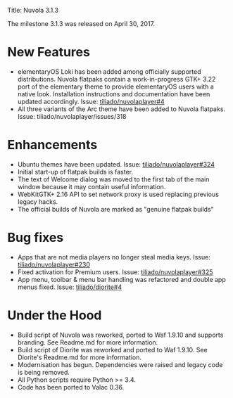 Title: Nuvola 3.1.3

The milestone 3.1.3 was released on April 30, 2017.

# New Features

  * elementaryOS Loki has been added among officially supported distributions. Nuvola flatpaks contain
    a work-in-progress GTK+ 3.22 port of the elementary theme to provide elementaryOS users with a native look.
    Installation instructions and documentation have been updated accordingly.
    Issue: [tiliado/nuvolaplayer#4](https://github.com/tiliado/nuvolaplayer/issues/4)
  * All three variants of the Arc theme have been added to Nuvola flatpaks. Issue: tiliado/nuvolaplayer/issues/318

# Enhancements

  * Ubuntu themes have been updated. Issue: [tiliado/nuvolaplayer#324](https://github.com/tiliado/nuvolaplayer/issues/324)
  * Initial start-up of flatpak builds is faster.
  * The text of Welcome dialog was moved to the first tab of the main window because it may contain useful information.
  * WebKitGTK+ 2.16 API to set network proxy is used replacing previous legacy hacks.
  * The official builds of Nuvola are marked as "genuine flatpak builds"

# Bug fixes

  * Apps that are not media players no longer steal media keys. Issue: [tiliado/nuvolaplayer#230](https://github.com/tiliado/nuvolaplayer/issues/230)
  * Fixed activation for Premium users. Issue: [tiliado/nuvolaplayer#325](https://github.com/tiliado/nuvolaplayer/issues/325)
  * App menu, toolbar & menu bar handling was refactored and double app menus fixed. Issue: [tiliado/diorite#4](https://github.com/tiliado/diorite/issues/4)

# Under the Hood

  * Build script of Nuvola was reworked, ported to Waf 1.9.10 and supports branding. See Readme.md
    for more information.
  * Build script of Diorite was reworked and ported to Waf 1.9.10. See Diorite's Readme.md for more information.
  * Modernisation has begun. Dependencies were raised and legacy code is being removed.
  * All Python scripts require Python >= 3.4.
  * Code has been ported to Valac 0.36.
